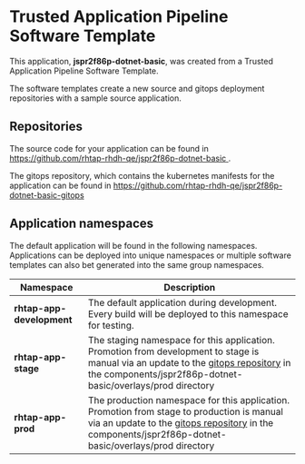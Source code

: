 # Trusted Application Pipeline Software Template

This application, **jspr2f86p-dotnet-basic**, was created from a Trusted Application Pipeline Software Template.

The software templates create a new source and gitops deployment repositories with a sample source application. 

## Repositories

The source code for your application can be found in [https://github.com/rhtap-rhdh-qe/jspr2f86p-dotnet-basic ](https://github.com/rhtap-rhdh-qe/jspr2f86p-dotnet-basic ).
 
The gitops repository, which contains the kubernetes manifests for the application can be found in 
[https://github.com/rhtap-rhdh-qe/jspr2f86p-dotnet-basic-gitops ](https://github.com/rhtap-rhdh-qe/jspr2f86p-dotnet-basic-gitops ) 

## Application namespaces 

The default application will be found in the following namespaces. Applications can be deployed into unique namespaces or multiple software templates can also bet generated into the same group namespaces.  

|  Namespace   |  Description   |  
| -------- | -------- |   
| **rhtap-app-development** | The default application during development. Every build will be deployed to this namespace for testing. | 
| **rhtap-app-stage** | The staging namespace for this application. Promotion from development to stage is manual via an update to the [gitops repository](https://github.com/rhtap-rhdh-qe/jspr2f86p-dotnet-basic-gitops ) in the components/jspr2f86p-dotnet-basic/overlays/prod directory |  
| **rhtap-app-prod** | The production namespace for this application. Promotion from stage to production is manual via an update to the [gitops repository](https://github.com/rhtap-rhdh-qe/jspr2f86p-dotnet-basic-gitops ) in the components/jspr2f86p-dotnet-basic/overlays/prod directory | 